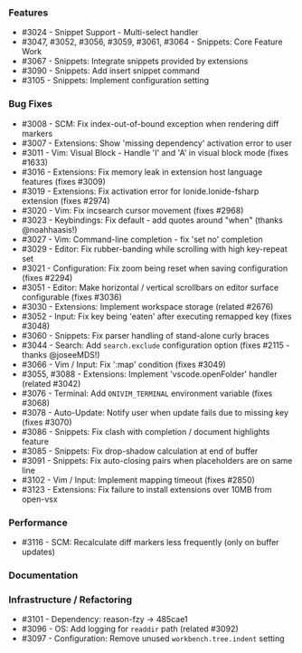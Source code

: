 ### Features 

- #3024 - Snippet Support - Multi-select handler
- #3047, #3052, #3056, #3059, #3061, #3064 - Snippets: Core Feature Work
- #3067 - Snippets: Integrate snippets provided by extensions
- #3090 - Snippets: Add insert snippet command
- #3105 - Snippets: Implement configuration setting

### Bug Fixes

- #3008 - SCM: Fix index-out-of-bound exception when rendering diff markers
- #3007 - Extensions: Show 'missing dependency' activation error to user
- #3011 - Vim: Visual Block - Handle 'I' and 'A' in visual block mode (fixes #1633)
- #3016 - Extensions: Fix memory leak in extension host language features (fixes #3009)
- #3019 - Extensions: Fix activation error for Ionide.Ionide-fsharp extension (fixes #2974)
- #3020 - Vim: Fix incsearch cursor movement (fixes #2968)
- #3023 - Keybindings: Fix default - add quotes around "when" (thanks @noahhaasis!)
- #3027 - Vim: Command-line completion - fix 'set no' completion
- #3029 - Editor: Fix rubber-banding while scrolling with high key-repeat set
- #3021 - Configuration: Fix zoom being reset when saving configuration (fixes #2294)
- #3051 - Editor: Make horizontal / vertical scrollbars on editor surface configurable (fixes #3036)
- #3030 - Extensions: Implement workspace storage (related #2676)
- #3052 - Input: Fix key being 'eaten' after executing remapped key (fixes #3048)
- #3060 - Snippets: Fix parser handling of stand-alone curly braces
- #3044 - Search: Add `search.exclude` configuration option (fixes #2115 - thanks @joseeMDS!)
- #3066 - Vim / Input: Fix ':map' condition (fixes #3049)
- #3055, #3088 - Extensions: Implement 'vscode.openFolder' handler (related #3042)
- #3076 - Terminal: Add `ONIVIM_TERMINAL` environment variable (fixes #3068)
- #3078 - Auto-Update: Notify user when update fails due to missing key (fixes #3070)
- #3086 - Snippets: Fix clash with completion / document highlights feature
- #3085 - Snippets: Fix drop-shadow calculation at end of buffer
- #3091 - Snippets: Fix auto-closing pairs when placeholders are on same line
- #3102 - Vim / Input: Implement mapping timeout (fixes #2850)
- #3123 - Extensions: Fix failure to install extensions over 10MB from open-vsx

### Performance

- #3116 - SCM: Recalculate diff markers less frequently (only on buffer updates)

### Documentation

### Infrastructure / Refactoring

- #3101 - Dependency: reason-fzy -> 485cae1
- #3096 - OS: Add logging for `readdir` path (related #3092)
- #3097 - Configuration: Remove unused `workbench.tree.indent` setting

